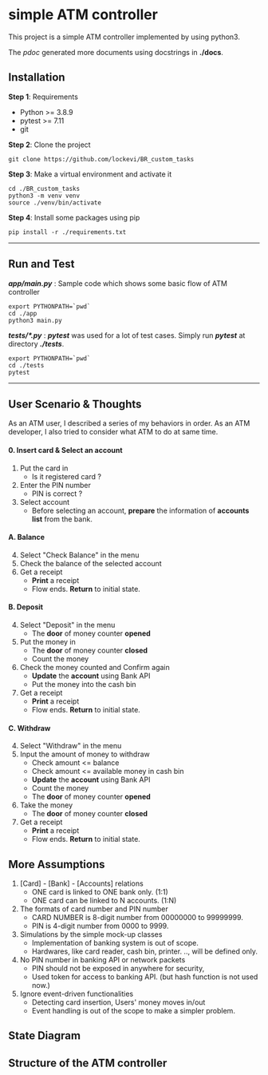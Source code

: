 # simple ATM controller



This project is a simple ATM controller implemented by using python3.

The *pdoc* generated more documents using docstrings in **./docs**.



## Installation

**Step 1**: Requirements
- Python >= 3.8.9
- pytest >= 7.11
- git

**Step 2**: Clone the project
```shell
git clone https://github.com/lockevi/BR_custom_tasks
```

**Step 3**: Make a virtual environment and activate it
```shell
cd ./BR_custom_tasks
python3 -m venv venv
source ./venv/bin/activate
```

**Step 4**: Install some packages using pip
```shell
pip install -r ./requirements.txt
```

---



## Run and Test

***app/main.py***  : Sample code which shows some basic flow of ATM controller
```shell
export PYTHONPATH=`pwd`
cd ./app
python3 main.py
```

***tests/\*.py*** : ***pytest*** was used for a lot of test cases. Simply run ***pytest*** at directory ***./tests***.
```shell
export PYTHONPATH=`pwd`
cd ./tests
pytest
```

---



## User Scenario & Thoughts

As an ATM user, I described a series of my behaviors in order.
As an ATM developer, I also tried to consider what ATM to do at same time.

#### 0. Insert card & Select an account
1. Put the card in
   - Is it registered card ?
2. Enter the PIN number
   - PIN is correct ?
3. Select account
   - Before selecting an account, **prepare** the information of **accounts list** from the bank.

#### A. Balance
4. Select "Check Balance" in the menu
5. Check the balance of the selected account
6. Get a receipt
   - **Print** a receipt
   - Flow ends. **Return** to initial state.

#### B. Deposit
4. Select "Deposit" in the menu
   - The **door** of money counter **opened**
5. Put the money in
   - The **door** of money counter **closed**
   - Count the money 
6. Check the money counted and Confirm again
   - **Update** the **account** using Bank API
   - Put the money into the cash bin
7. Get a receipt
   - **Print** a receipt
   - Flow ends. **Return** to initial state.

#### C. Withdraw
4. Select "Withdraw" in the menu
5. Input the amount of money to withdraw
   - Check amount <= balance 
   - Check amount <= available money in cash bin
   - **Update** the **account** using Bank API
   - Count the money
   - The **door** of money counter **opened**
6. Take the money
   - The **door** of money counter **closed** 
7. Get a receipt
   - **Print** a receipt
   - Flow ends. **Return** to initial state.



## More Assumptions

1. [Card] - [Bank] - [Accounts] relations
   - ONE card is linked to ONE bank only. (1:1)
   - ONE card can be linked to N accounts. (1:N)
2. The formats of card number and PIN number
   - CARD NUMBER is 8-digit number from 00000000 to 99999999.
   - PIN is 4-digit number from 0000 to 9999.
3. Simulations by the simple mock-up classes
   - Implementation of banking system is out of scope.
   - Hardwares, like card reader, cash bin, printer. .., will be defined only.
4. No PIN number in banking API or network packets
   - PIN should not be exposed in anywhere for security, 
   - Used token for access to banking API. (but hash function is not used now.)
5. Ignore event-driven functionalities
   - Detecting card insertion, Users' money moves in/out
   - Event handling is out of the scope to make a simpler problem.



## State Diagram





## Structure of the ATM controller

